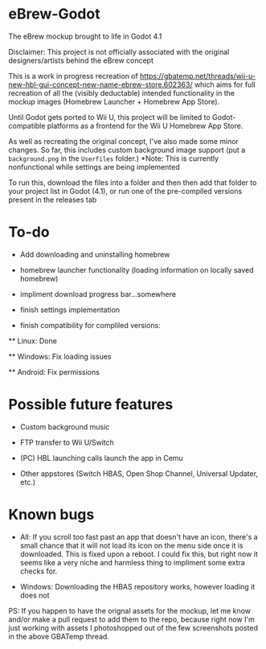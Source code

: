 # eBrew-Godot
The eBrew mockup brought to life in Godot 4.1

Disclaimer: This project is not officially associated with the original designers/artists behind the eBrew concept

This is a work in progress recreation of https://gbatemp.net/threads/wii-u-new-hbl-gui-concept-new-name-ebrew-store.602363/ which aims for full recreation of all the (visibly deductable) intended functionality in the mockup images (Homebrew Launcher + Homebrew App Store).

Until Godot gets ported to Wii U, this project will be limited to Godot-compatible platforms as a frontend for the Wii U Homebrew App Store.

As well as recreating the original concept, I've also made some minor changes. So far, this includes custom background image support (put a `background.png` in the `Userfiles` folder.)
*Note: This is currently nonfunctional while settings are being implemented

To run this, download the files into a folder and then then add that folder to your project list in Godot (4.1), or run one of the pre-compiled versions present in the releases tab

# To-do
* Add downloading and uninstalling homebrew

* homebrew launcher functionality (loading information on locally saved homebrew)

* impliment download progress bar...somewhere

* finish settings implementation

* finish compatibility for compliled versions:

** Linux: Done

** Windows: Fix loading issues

** Android: Fix permissions


# Possible future features
* Custom background music

* FTP transfer to Wii U/Switch

* (PC) HBL launching calls launch the app in Cemu

* Other appstores (Switch HBAS, Open Shop Channel, Universal Updater, etc.)

# Known bugs
* All: If you scroll too fast past an app that doesn't have an icon, there's a small chance that it will not load its icon on the menu side once it is downloaded. This is fixed upon a reboot. I could fix this, but right now it seems like a very niche and harmless thing to impliment some extra checks for.

* Windows: Downloading the HBAS repository works, however loading it does not

PS: If you happen to have the orignal assets for the mockup, let me know and/or make a pull request to add them to the repo, because right now I'm just working with assets I photoshopped out of the few screenshots posted in the above GBATemp thread.
